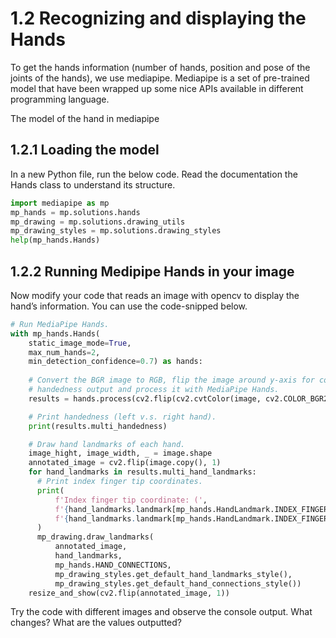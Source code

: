 # 1.2 Recognizing and displaying the Hands

To get the hands information (number of hands, position and pose of the joints of the hands), we use mediapipe. 
Mediapipe is a set of pre-trained model that have been wrapped up some nice APIs available in different programming language.

The model of the hand in mediapipe


## 1.2.1 Loading the model

In a new Python file, run the below code.
Read the documentation the Hands class to understand its structure.

```python
import mediapipe as mp
mp_hands = mp.solutions.hands
mp_drawing = mp.solutions.drawing_utils
mp_drawing_styles = mp.solutions.drawing_styles
help(mp_hands.Hands)
```

## 1.2.2 Running Medipipe Hands in your image 

Now modify your code that reads an image with opencv to display the hand’s information. You can use the code-snipped below. 

```python
# Run MediaPipe Hands.
with mp_hands.Hands(
    static_image_mode=True,
    max_num_hands=2,
    min_detection_confidence=0.7) as hands:
  
    # Convert the BGR image to RGB, flip the image around y-axis for correct 
    # handedness output and process it with MediaPipe Hands.
    results = hands.process(cv2.flip(cv2.cvtColor(image, cv2.COLOR_BGR2RGB), 1))

    # Print handedness (left v.s. right hand).
    print(results.multi_handedness)

    # Draw hand landmarks of each hand.
    image_hight, image_width, _ = image.shape
    annotated_image = cv2.flip(image.copy(), 1)
    for hand_landmarks in results.multi_hand_landmarks:
      # Print index finger tip coordinates.
      print(
          f'Index finger tip coordinate: (',
          f'{hand_landmarks.landmark[mp_hands.HandLandmark.INDEX_FINGER_TIP].x * image_width}, '
          f'{hand_landmarks.landmark[mp_hands.HandLandmark.INDEX_FINGER_TIP].y * image_hight})'
      )
      mp_drawing.draw_landmarks(
          annotated_image,
          hand_landmarks,
          mp_hands.HAND_CONNECTIONS,
          mp_drawing_styles.get_default_hand_landmarks_style(),
          mp_drawing_styles.get_default_hand_connections_style())
    resize_and_show(cv2.flip(annotated_image, 1))

```

Try the code with different images and observe the console output. What changes? What are the values outputted? 

